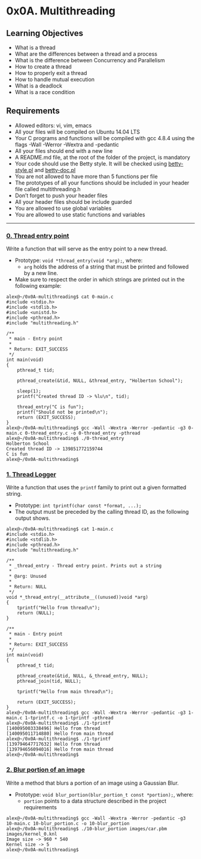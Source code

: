 # 0x0A. Multithreading

## Learning Objectives
* What is a thread
* What are the differences between a thread and a process
* What is the difference between Concurrency and Parallelism
* How to create a thread
* How to properly exit a thread
* How to handle mutual execution
* What is a deadlock
* What is a race condition

## Requirements
* Allowed editors: vi, vim, emacs
* All your files will be compiled on Ubuntu 14.04 LTS
* Your C programs and functions will be compiled with gcc 4.8.4 using the flags -Wall -Werror -Wextra and -pedantic
* All your files should end with a new line
* A README.md file, at the root of the folder of the project, is mandatory
* Your code should use the Betty style. It will be checked using [betty-style.pl](https://github.com/holbertonschool/Betty/blob/master/betty-style.pl) and [betty-doc.pl](https://github.com/holbertonschool/Betty/blob/master/betty-doc.pl)
* You are not allowed to have more than 5 functions per file
* The prototypes of all your functions should be included in your header file called multithreading.h
* Don’t forget to push your header files
* All your header files should be include guarded
* You are allowed to use global variables
* You are allowed to use static functions and variables

---

### [0. Thread entry point](./0-thread_entry.c)
Write a function that will serve as the entry point to a new thread.
* Prototype: `void *thread_entry(void *arg);`, where:
	* `arg` holds the address of a string that must be printed and followed by a new line.
* Make sure to respect the order in which strings are printed out in the following example:
```
alex@~/0x0A-multithreading$ cat 0-main.c
#include <stdio.h>
#include <stdlib.h>
#include <unistd.h>
#include <pthread.h>
#include "multithreading.h"

/**
 * main - Entry point
 *
 * Return: EXIT_SUCCESS
 */
int main(void)
{
    pthread_t tid;

    pthread_create(&tid, NULL, &thread_entry, "Holberton School");

    sleep(1);
    printf("Created thread ID -> %lu\n", tid);

    thread_entry("C is fun");
    printf("Should not be printed\n");
    return (EXIT_SUCCESS);
}
alex@~/0x0A-multithreading$ gcc -Wall -Wextra -Werror -pedantic -g3 0-main.c 0-thread_entry.c -o 0-thread_entry -pthread
alex@~/0x0A-multithreading$ ./0-thread_entry
Holberton School
Created thread ID -> 139851772159744
C is fun
alex@~/0x0A-multithreading$
```

### [1. Thread Logger](./1-tprintf.c)
Write a function that uses the `printf` family to print out a given formatted string.
* Prototype: `int tprintf(char const *format, ...);`
* The output must be preceded by the calling thread ID, as the following output shows.
```
alex@~/0x0A-multithreading$ cat 1-main.c
#include <stdio.h>
#include <stdlib.h>
#include <pthread.h>
#include "multithreading.h"

/**
 * _thread_entry - Thread entry point. Prints out a string
 *
 * @arg: Unused
 *
 * Return: NULL
 */
void *_thread_entry(__attribute__((unused))void *arg)
{
    tprintf("Hello from thread\n");
    return (NULL);
}

/**
 * main - Entry point
 *
 * Return: EXIT_SUCCESS
 */
int main(void)
{
    pthread_t tid;

    pthread_create(&tid, NULL, &_thread_entry, NULL);
    pthread_join(tid, NULL);

    tprintf("Hello from main thread\n");

    return (EXIT_SUCCESS);
}
alex@~/0x0A-multithreading$ gcc -Wall -Wextra -Werror -pedantic -g3 1-main.c 1-tprintf.c -o 1-tprintf -pthread
alex@~/0x0A-multithreading$ ./1-tprintf
[140095003338496] Hello from thread
[140095011714880] Hello from main thread
alex@~/0x0A-multithreading$ ./1-tprintf
[139794647717632] Hello from thread
[139794656094016] Hello from main thread
alex@~/0x0A-multithreading$
```

### [2. Blur portion of an image](./10-blur_portion.c)
Write a method that blurs a portion of an image using a Gaussian Blur.

* Prototype: `void blur_portion(blur_portion_t const *portion);`, where:
	* `portion` points to a data structure described in the project requirements

```
alex@~/0x0A-multithreading$ gcc -Wall -Wextra -Werror -pedantic -g3 10-main.c 10-blur_portion.c -o 10-blur_portion
alex@~/0x0A-multithreading$ ./10-blur_portion images/car.pbm images/kernel_0.knl
Image size -> 960 * 540
Kernel size -> 5
alex@~/0x0A-multithreading$
```
